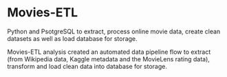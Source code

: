 # Movies-ETL
Python and PsotgreSQL to extract, process online movie data, create clean datasets as well as load database for storage.

Movies-ETL analysis created an automated data pipeline flow to extract (from Wikipedia data, Kaggle metadata and the MovieLens rating data), transform and load clean data into database for storage.



